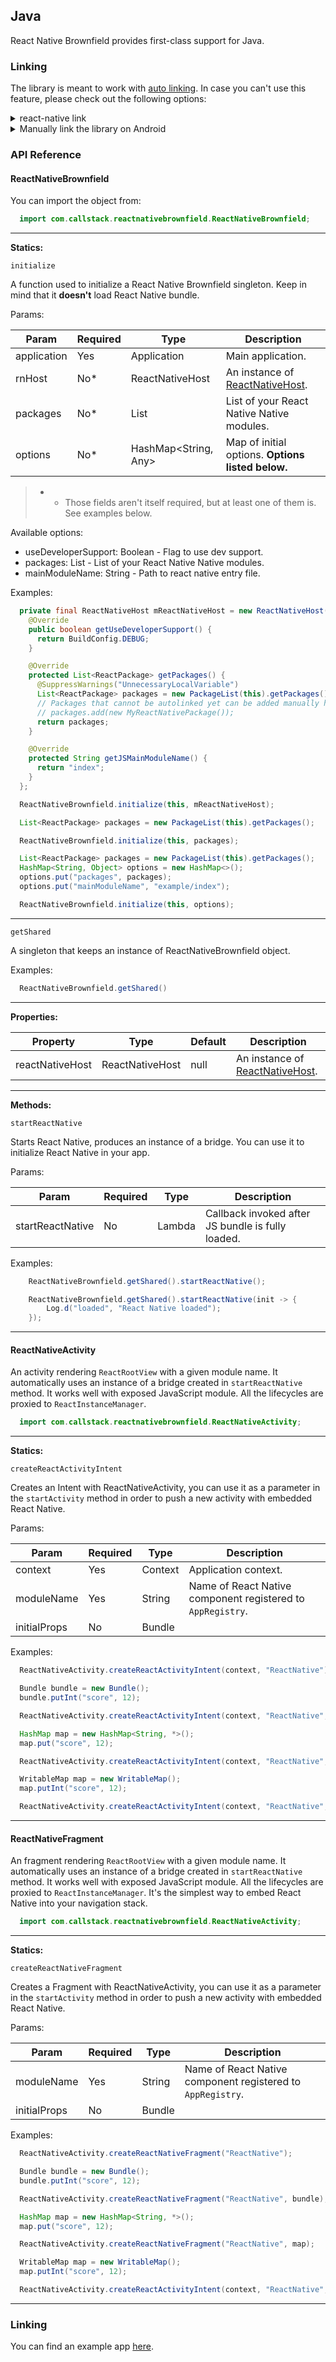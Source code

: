 ## Java

React Native Brownfield provides first-class support for Java.

### Linking

The library is meant to work with [auto linking](https://github.com/react-native-community/cli/blob/master/docs/autolinking.md). In case you can't use this feature, please check out the following options:

<details>
<summary>react-native link</summary>
Run the following command in your terminal:

```bash
  react-native link @callstack/react-native-brownfield
```
</details>

<details>
<summary>Manually link the library on Android</summary>

#### `android/settings.gradle`
```groovy
include ':react-native-brownfield'
project(':react-native-brownfield').projectDir = new File(rootProject.projectDir, '../node_modules/@callstack/react-native-brownfield/android')
```

#### `android/app/build.gradle`
```groovy
dependencies {
   ...
   implementation project(':react-native-brownfield')
}
```

#### `android/app/src/main/.../MainApplication.java`
On top, where imports are:

```java
import com.callstack.reactnativebrownfield.ReactNativeBrownfieldPackage;
```

Add the `ReactNativeBrownfieldPackage` class to your list of exported packages.

```java
@Override
protected List<ReactPackage> getPackages() {
    return Arrays.asList(
            new MainReactPackage(),
            new ReactNativeBrownfieldPackage()
    );
}
```
</details>

### API Reference

#### ReactNativeBrownfield

You can import the object from:

```java
  import com.callstack.reactnativebrownfield.ReactNativeBrownfield;
```

---

**Statics:**

`initialize`

A function used to initialize a React Native Brownfield singleton. Keep in mind that it **doesn't** load React Native bundle.

Params:

| Param                   | Required | Type                 | Description                                               |
| ----------------------- | -------- | -------------------- | --------------------------------------------------------- |
| application             | Yes      | Application          | Main application.                                         |
| rnHost                  | No*      | ReactNativeHost      | An instance of [ReactNativeHost](https://bit.ly/2ZnwgnA). |
| packages                | No*      | List<ReactPackage>   | List of your React Native Native modules.                 |
| options                 | No*      | HashMap<String, Any> | Map of initial options. __Options listed below.__         |

> * - Those fields aren't itself required, but at least one of them is. See examples below.

Available options:
- useDeveloperSupport: Boolean - Flag to use dev support.
- packages: List<ReactPackage> - List of your React Native Native modules.
- mainModuleName: String - Path to react native entry file.

Examples:

```java
  private final ReactNativeHost mReactNativeHost = new ReactNativeHost(this) {
    @Override
    public boolean getUseDeveloperSupport() {
      return BuildConfig.DEBUG;
    }

    @Override
    protected List<ReactPackage> getPackages() {
      @SuppressWarnings("UnnecessaryLocalVariable")
      List<ReactPackage> packages = new PackageList(this).getPackages();
      // Packages that cannot be autolinked yet can be added manually here, for example:
      // packages.add(new MyReactNativePackage());
      return packages;
    }

    @Override
    protected String getJSMainModuleName() {
      return "index";
    }
  };

  ReactNativeBrownfield.initialize(this, mReactNativeHost);
```

```java
  List<ReactPackage> packages = new PackageList(this).getPackages();

  ReactNativeBrownfield.initialize(this, packages);
```

```java
  List<ReactPackage> packages = new PackageList(this).getPackages();
  HashMap<String, Object> options = new HashMap<>();
  options.put("packages", packages);
  options.put("mainModuleName", "example/index");

  ReactNativeBrownfield.initialize(this, options);
```

---

`getShared`

A singleton that keeps an instance of ReactNativeBrownfield object.

Examples: 

```java
  ReactNativeBrownfield.getShared()
```

---

**Properties:**

| Property        | Type            | Default        | Description                                               |
| --------------- | --------------- | -------------- | --------------------------------------------------------- |
| reactNativeHost | ReactNativeHost | null           | An instance of [ReactNativeHost](https://bit.ly/2ZnwgnA). |

---

**Methods:**

`startReactNative`

Starts React Native, produces an instance of a bridge. You can use it to initialize React Native in your app.

Params:

| Param                   | Required | Type          | Description                                           |
| ----------------------- | -------- | ------------- | ----------------------------------------------------- |
| startReactNative        | No       | Lambda        | Callback invoked after JS bundle is fully loaded.     |

Examples:

```java
    ReactNativeBrownfield.getShared().startReactNative();
```

```java
    ReactNativeBrownfield.getShared().startReactNative(init -> {
        Log.d("loaded", "React Native loaded");
    });
```

---

#### ReactNativeActivity

An activity rendering `ReactRootView` with a given module name.  It automatically uses an instance of a bridge created in `startReactNative` method. It works well with exposed JavaScript module. All the lifecycles are proxied to `ReactInstanceManager`.

```java
  import com.callstack.reactnativebrownfield.ReactNativeActivity;
```

---

**Statics:**

`createReactActivityIntent`

Creates an Intent with ReactNativeActivity, you can use it as a parameter in the `startActivity` method in order to push a new activity with embedded React Native.

Params:

| Param                   | Required | Type                 | Description                                                 |
| ----------------------- | -------- | ------------------------------------------- | ----------------------------------------------------------- |
| context                 | Yes      | Context                                     | Application context.                                        |
| moduleName              | Yes      | String                                      | Name of React Native component registered to `AppRegistry`. |
| initialProps            | No       | Bundle || HashMap<String, *> || ReadableMap | Initial properties to be passed to React Native component.  |

Examples: 

```java
  ReactNativeActivity.createReactActivityIntent(context, "ReactNative");
```

```java
  Bundle bundle = new Bundle();
  bundle.putInt("score", 12);

  ReactNativeActivity.createReactActivityIntent(context, "ReactNative", bundle);
```

```java
  HashMap map = new HashMap<String, *>();
  map.put("score", 12);

  ReactNativeActivity.createReactActivityIntent(context, "ReactNative", map);
```

```java
  WritableMap map = new WritableMap();
  map.putInt("score", 12);

  ReactNativeActivity.createReactActivityIntent(context, "ReactNative", map);
```

---

#### ReactNativeFragment

An fragment rendering `ReactRootView` with a given module name.  It automatically uses an instance of a bridge created in `startReactNative` method. It works well with exposed JavaScript module. All the lifecycles are proxied to `ReactInstanceManager`. It's the simplest way to embed React Native into your navigation stack.

```java
  import com.callstack.reactnativebrownfield.ReactNativeActivity;
```

---

**Statics:**

`createReactNativeFragment`

Creates a Fragment with ReactNativeActivity, you can use it as a parameter in the `startActivity` method in order to push a new activity with embedded React Native.

Params:

| Param                   | Required | Type                 | Description                                                 |
| ----------------------- | -------- | ------------------------------------------- | ----------------------------------------------------------- |
| moduleName              | Yes      | String                                      | Name of React Native component registered to `AppRegistry`. |
| initialProps            | No       | Bundle || HashMap<String, *> || ReadableMap | Initial properties to be passed to React Native component.  |

Examples: 

```java
  ReactNativeActivity.createReactNativeFragment("ReactNative");
```

```java
  Bundle bundle = new Bundle();
  bundle.putInt("score", 12);

  ReactNativeActivity.createReactNativeFragment("ReactNative", bundle);
```

```java
  HashMap map = new HashMap<String, *>();
  map.put("score", 12);

  ReactNativeActivity.createReactNativeFragment("ReactNative", map);
```

```java
  WritableMap map = new WritableMap();
  map.putInt("score", 12);

  ReactNativeActivity.createReactActivityIntent(context, "ReactNative", map);
```

---

### Linking

You can find an example app [here](../example/java).


